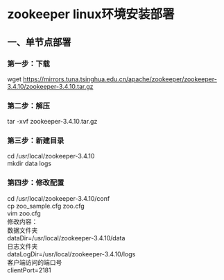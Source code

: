 # zookeeper linux环境安装部署
## 一、单节点部署
### 第一步：下载
wget https://mirrors.tuna.tsinghua.edu.cn/apache/zookeeper/zookeeper-3.4.10/zookeeper-3.4.10.tar.gz
### 第二步：解压
tar -xvf zookeeper-3.4.10.tar.gz
### 第三步：新建目录
cd /usr/local/zookeeper-3.4.10  
mkdir data logs
### 第四步：修改配置
cd /usr/local/zookeeper-3.4.10/conf  
cp zoo_sample.cfg zoo.cfg  
vim zoo.cfg  
修改内容：  
数据文件夹  
dataDir=/usr/local/zookeeper-3.4.10/data  
日志文件夹  
dataLogDir=/usr/local/zookeeper-3.4.10/logs  
客户端访问的端口号  
clientPort=2181  

